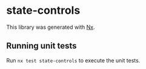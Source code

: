 # state-controls

This library was generated with [Nx](https://nx.dev).

## Running unit tests

Run `nx test state-controls` to execute the unit tests.
